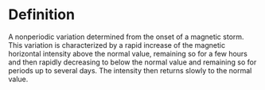 # Definition

A nonperiodic variation determined from the onset of a magnetic storm.
This variation is characterized by a rapid increase of the magnetic
horizontal intensity above the normal value, remaining so for a few
hours and then rapidly decreasing to below the normal value and
remaining so for periods up to several days. The intensity then returns
slowly to the normal value.
